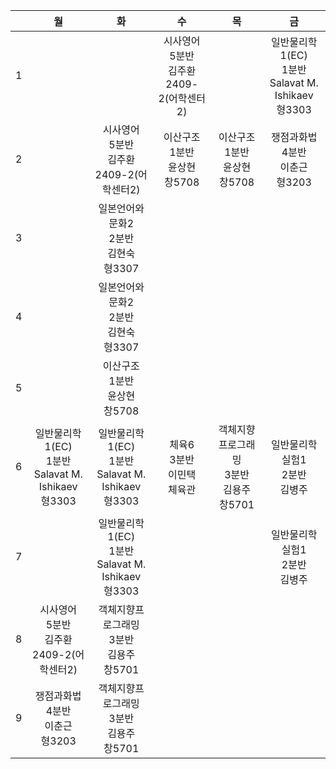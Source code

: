 |   | 월  | 화 | 수 | 목  | 금  |
|:-:|:-:|:-:|:-:|:-:|:-:|
| 1  |   |   | 시사영어 <br> 5분반 <br> 김주환 <br> 2409-2(어학센터2)  |   | 일반물리학1(EC) <br> 1분반 <br> Salavat M. Ishikaev <br> 형3303  |
|  2 |   | 시사영어 <br> 5분반 <br> 김주환 <br> 2409-2(어학센터2)  | 이산구조 <br> 1분반 <br> 윤상현 <br> 창5708  | 이산구조 <br> 1분반 <br> 윤상현 <br> 창5708  | 쟁점과화법 <br> 4분반 <br> 이춘근 <br> 형3203  |
|  3 |   | 일본언어와문화2 <br> 2분반 <br> 김현숙 <br> 형3307  |   |   |   |
|  4 |   |  일본언어와문화2 <br> 2분반 <br> 김현숙 <br> 형3307 |   |   |   |
|  5 |   | 이산구조 <br> 1분반 <br> 윤상현 <br> 창5708  |   |   |   |
|  6 | 일반물리학1(EC) <br> 1분반 <br> Salavat M. Ishikaev <br> 형3303  | 일반물리학1(EC) <br> 1분반 <br> Salavat M. Ishikaev <br> 형3303  | 체육6 <br> 3분반 <br> 이민택 <br> 체육관  | 객체지향프로그래밍 <br> 3분반 <br> 김용주 <br> 창5701  | 일반물리학실험1 <br> 2분반 <br> 김병주  |
|  7 |   |  일반물리학1(EC) <br> 1분반 <br> Salavat M. Ishikaev <br> 형3303 |   |   | 일반물리학실험1 <br> 2분반 <br> 김병주  |
|  8 | 시사영어 <br> 5분반 <br> 김주환 <br> 2409-2(어학센터2) | 객체지향프로그래밍 <br> 3분반 <br> 김용주 <br> 창5701  |   |   |   |
|  9 | 쟁점과화법 <br> 4분반 <br> 이춘근 <br> 형3203 | 객체지향프로그래밍 <br> 3분반 <br> 김용주 <br> 창5701   |   |   |   |
